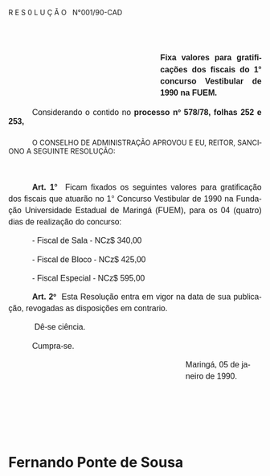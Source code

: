 <body lang=PT-BR style='tab-interval:35.4pt'>

<div class=Section1>

<p class=MsoTitle>R E S 0 L U Ç Ã O<span style="mso-spacerun: yes">  
</span>N°001/90-CAD</p>

<p class=MsoNormal style='margin-bottom:28.8pt'><span style='font-size:12.0pt;
mso-bidi-font-size:10.0pt;font-family:Arial'><span style="mso-spacerun:
yes"> </span><o:p></o:p></span></p>

<p class=MsoNormal style='margin-top:0cm;margin-right:0cm;margin-bottom:14.4pt;
margin-left:8.0cm;text-align:justify;line-height:17.4pt'><b style='mso-bidi-font-weight:
normal'><span style='font-size:12.0pt;mso-bidi-font-size:10.0pt;font-family:
Arial'>Fixa valores para gratificações dos fiscais do 1° concurso Ves­tibular
de 1990 na FUEM.<o:p></o:p></span></b></p>

<p class=MsoNormal style='margin-bottom:18.0pt;text-align:justify;text-indent:
35.45pt'><span style='font-size:12.0pt;mso-bidi-font-size:10.0pt;font-family:
Arial'>Considerando o contido no <b>processo nº 578/78, folhas 252 e 253,</b><o:p></o:p></span></p>

<p class=MsoBodyTextIndent style='margin-left:0cm;text-align:justify;
text-indent:35.45pt'>O CONSELHO DE ADMINISTRAÇÃO APROVOU E EU, REITOR, SANCIONO
A SEGUINTE RESOLUÇÃO:</p>

<p class=MsoNormal style='line-height:17.4pt'><span style='font-size:12.0pt;
mso-bidi-font-size:10.0pt;font-family:Arial'><![if !supportEmptyParas]>&nbsp;<![endif]><o:p></o:p></span></p>

<p class=MsoNormal style='text-align:justify;text-indent:35.45pt;line-height:
17.4pt'><b><span style='font-size:12.0pt;mso-bidi-font-size:10.0pt;font-family:
Arial'>Art. 1°</span></b><span style='font-size:12.0pt;mso-bidi-font-size:10.0pt;
font-family:Arial'><span style="mso-spacerun: yes">  </span>Ficam fixados os
seguintes valores para gratificação dos fiscais que atuarão no 1° Concurso
Vestibular de 1990 na Fundação Universidade Estadual de Maringá (FUEM), para os
04 (quatro) dias de realização do concurso:<o:p></o:p></span></p>

<p class=MsoNormal style='text-indent:35.45pt;line-height:17.4pt'><span
style='font-size:12.0pt;mso-bidi-font-size:10.0pt;font-family:Arial'>- Fiscal
de Sala - NCz$ 340,00<o:p></o:p></span></p>

<p class=MsoNormal style='text-indent:35.45pt;line-height:17.4pt'><span
lang=ES-TRAD style='font-size:12.0pt;mso-bidi-font-size:10.0pt;font-family:
Arial;mso-ansi-language:ES-TRAD'>- Fiscal de Bloco - NCz$ 425,00<o:p></o:p></span></p>

<p class=MsoNormal style='text-indent:35.45pt;line-height:17.4pt'><span
style='font-size:12.0pt;mso-bidi-font-size:10.0pt;font-family:Arial'>- Fiscal
Especial - NCz$ 595,00<o:p></o:p></span></p>

<p class=MsoNormal style='text-align:justify;text-indent:35.45pt;line-height:
17.4pt'><b><span style='font-size:12.0pt;mso-bidi-font-size:10.0pt;font-family:
Arial'>Art. 2º</span></b><span style='font-size:12.0pt;mso-bidi-font-size:10.0pt;
font-family:Arial'><span style="mso-spacerun: yes">  </span>Esta Resolução
entra em vigor na data de sua publicação, revogadas as disposições em
contrario.<o:p></o:p></span></p>

<p class=MsoNormal style='text-align:justify;text-indent:35.45pt;line-height:
17.4pt'><span style='font-size:12.0pt;mso-bidi-font-size:10.0pt;font-family:
Arial'><span style="mso-spacerun: yes"> </span>Dê-se ciência.<o:p></o:p></span></p>

<p class=MsoNormal style='text-indent:35.45pt;line-height:17.4pt'><span
style='font-size:12.0pt;mso-bidi-font-size:10.0pt;font-family:Arial'>Cumpra-se.<o:p></o:p></span></p>

<p class=MsoNormal style='margin-top:0cm;margin-right:0cm;margin-bottom:16.2pt;
margin-left:264.6pt;line-height:17.4pt'><span style='font-size:12.0pt;
mso-bidi-font-size:10.0pt;font-family:Arial'>Maringá, 05 de janeiro de 1990.<o:p></o:p></span></p>

<p class=MsoNormal><span style='font-size:12.0pt;mso-bidi-font-size:10.0pt;
font-family:Arial'><![if !supportEmptyParas]>&nbsp;<![endif]><o:p></o:p></span></p>

<p class=MsoNormal><span style='font-size:12.0pt;mso-bidi-font-size:10.0pt;
font-family:Arial'><![if !supportEmptyParas]>&nbsp;<![endif]><o:p></o:p></span></p>

<p class=MsoNormal><span style='font-size:12.0pt;mso-bidi-font-size:10.0pt;
font-family:Arial'><![if !supportEmptyParas]>&nbsp;<![endif]><o:p></o:p></span></p>

<h1>Fernando Ponte de Sousa</h1>

<p class=MsoNormal style='text-indent:269.35pt'><span style='font-size:12.0pt;
mso-bidi-font-size:10.0pt;font-family:Arial'><![if !supportEmptyParas]>&nbsp;<![endif]><o:p></o:p></span></p>

</div>

</body>
